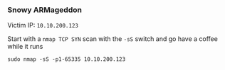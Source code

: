 ### Snowy ARMageddon ###

Victim IP: `10.10.200.123`

Start with a `nmap TCP SYN` scan with the `-sS` switch and go have a coffee while it runs
```
sudo nmap -sS -p1-65335 10.10.200.123
```

